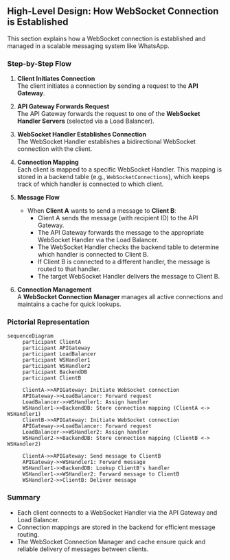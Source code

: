 ## High-Level Design: How WebSocket Connection is Established

This section explains how a WebSocket connection is established and managed in a scalable messaging system like WhatsApp.

### Step-by-Step Flow

1. **Client Initiates Connection**  
    The client initiates a connection by sending a request to the **API Gateway**.

2. **API Gateway Forwards Request**  
    The API Gateway forwards the request to one of the **WebSocket Handler Servers** (selected via a Load Balancer).

3. **WebSocket Handler Establishes Connection**  
    The WebSocket Handler establishes a bidirectional WebSocket connection with the client.

4. **Connection Mapping**  
    Each client is mapped to a specific WebSocket Handler. This mapping is stored in a backend table (e.g., `WebSocketConnections`), which keeps track of which handler is connected to which client.

5. **Message Flow**  
    - When **Client A** wants to send a message to **Client B**:
      - Client A sends the message (with recipient ID) to the API Gateway.
      - The API Gateway forwards the message to the appropriate WebSocket Handler via the Load Balancer.
      - The WebSocket Handler checks the backend table to determine which handler is connected to Client B.
      - If Client B is connected to a different handler, the message is routed to that handler.
      - The target WebSocket Handler delivers the message to Client B.

6. **Connection Management**  
    A **WebSocket Connection Manager** manages all active connections and maintains a cache for quick lookups.

### Pictorial Representation

```mermaid
sequenceDiagram
     participant ClientA
     participant APIGateway
     participant LoadBalancer
     participant WSHandler1
     participant WSHandler2
     participant BackendDB
     participant ClientB

     ClientA->>APIGateway: Initiate WebSocket connection
     APIGateway->>LoadBalancer: Forward request
     LoadBalancer->>WSHandler1: Assign handler
     WSHandler1->>BackendDB: Store connection mapping (ClientA <-> WSHandler1)
     ClientB->>APIGateway: Initiate WebSocket connection
     APIGateway->>LoadBalancer: Forward request
     LoadBalancer->>WSHandler2: Assign handler
     WSHandler2->>BackendDB: Store connection mapping (ClientB <-> WSHandler2)

     ClientA->>APIGateway: Send message to ClientB
     APIGateway->>WSHandler1: Forward message
     WSHandler1->>BackendDB: Lookup ClientB's handler
     WSHandler1->>WSHandler2: Forward message to ClientB
     WSHandler2->>ClientB: Deliver message
```

### Summary

- Each client connects to a WebSocket Handler via the API Gateway and Load Balancer.
- Connection mappings are stored in the backend for efficient message routing.
- The WebSocket Connection Manager and cache ensure quick and reliable delivery of messages between clients.
